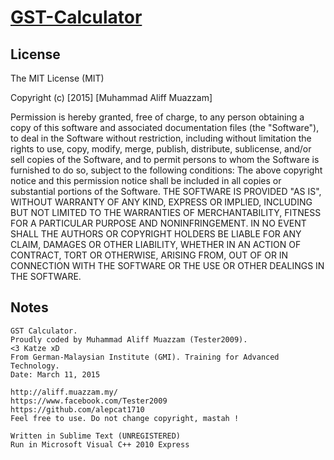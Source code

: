 # [GST-Calculator](https://github.com/alepcat1710/GST-Calculator)

License
-------
The MIT License (MIT)

Copyright (c) [2015] [Muhammad Aliff Muazzam]

Permission is hereby granted, free of charge, to any person obtaining a copy
of this software and associated documentation files (the "Software"), to deal
in the Software without restriction, including without limitation the rights
to use, copy, modify, merge, publish, distribute, sublicense, and/or sell
copies of the Software, and to permit persons to whom the Software is
furnished to do so, subject to the following conditions:
The above copyright notice and this permission notice shall be included in all
copies or substantial portions of the Software.
THE SOFTWARE IS PROVIDED "AS IS", WITHOUT WARRANTY OF ANY KIND, EXPRESS OR
IMPLIED, INCLUDING BUT NOT LIMITED TO THE WARRANTIES OF MERCHANTABILITY,
FITNESS FOR A PARTICULAR PURPOSE AND NONINFRINGEMENT. IN NO EVENT SHALL THE
AUTHORS OR COPYRIGHT HOLDERS BE LIABLE FOR ANY CLAIM, DAMAGES OR OTHER
LIABILITY, WHETHER IN AN ACTION OF CONTRACT, TORT OR OTHERWISE, ARISING FROM,
OUT OF OR IN CONNECTION WITH THE SOFTWARE OR THE USE OR OTHER DEALINGS IN THE
SOFTWARE.

Notes
-----
	GST Calculator.
	Proudly coded by Muhammad Aliff Muazzam (Tester2009).
	<3 Katze xD
	From German-Malaysian Institute (GMI). Training for Advanced Technology.
	Date: March 11, 2015

	http://aliff.muazzam.my/
	https://www.facebook.com/Tester2009
	https://github.com/alepcat1710
	Feel free to use. Do not change copyright, mastah !

	Written in Sublime Text (UNREGISTERED)
	Run in Microsoft Visual C++ 2010 Express


